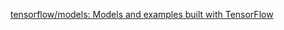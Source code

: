 [tensorflow/models: Models and examples built with TensorFlow](https://github.com/tensorflow/models/)
